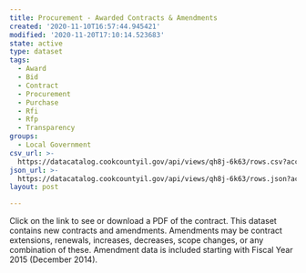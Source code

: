 ```yaml
---
title: Procurement - Awarded Contracts & Amendments
created: '2020-11-10T16:57:44.945421'
modified: '2020-11-20T17:10:14.523683'
state: active
type: dataset
tags:
  - Award
  - Bid
  - Contract
  - Procurement
  - Purchase
  - Rfi
  - Rfp
  - Transparency
groups:
  - Local Government
csv_url: >-
  https://datacatalog.cookcountyil.gov/api/views/qh8j-6k63/rows.csv?accessType=DOWNLOAD
json_url: >-
  https://datacatalog.cookcountyil.gov/api/views/qh8j-6k63/rows.json?accessType=DOWNLOAD
layout: post

---
```

Click on the link to see or download a PDF of the contract. This dataset contains new contracts and amendments. Amendments may be contract extensions, renewals, increases, decreases, scope changes, or any combination of these. Amendment data is included starting with Fiscal Year 2015 (December 2014).
